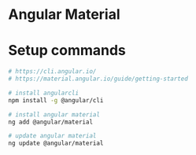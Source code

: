 # Angular Material

# Setup commands

```sh
# https://cli.angular.io/
# https://material.angular.io/guide/getting-started

# install angularcli
npm install -g @angular/cli

# install angular material
ng add @angular/material

# update angular material
ng update @angular/material
```
